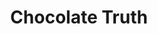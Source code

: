 ---
id: 3
title: "Chocolate Truth"
description: "Interactive storytelling website debunking the myth that chocolate is giving you acne and bad skin in a fun manner. "
image: "/img/project3.png"
label: "Concept"
---